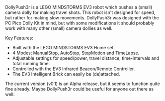 DollyPush3r is a LEGO MINDSTORMS EV3 robot which pushes a (small) camera dolly for making travel shots. This robot isn't designed for speed, but rather for making slow movements. DollyPush3r was designed with the PC Pico Dolly Kit in mind, but with some modifications it should probably work with many other (small) camera dollies as well.

Key Features:
* Built with the LEGO MINDSTORMS EV3 Home set.
* 4 Modes; ManualStop, AutoStop, StopMotion and TimeLapse.
* Adjustable settings for speed/power, travel distance, time-intervals and total running time.
* Controlled with the EV3 Infrared Beacon/Remote Controller.
* The EV3 Intelligent Brick can easily be (de)attached.

The current version (v0.1) is an Alpha release, but it seems to function quite fine already. Maybe DollyPush3r could be useful for anyone out there as well.
